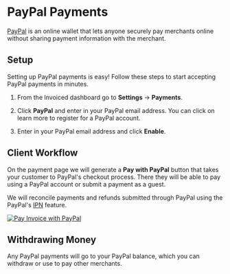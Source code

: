 # PayPal Payments

[PayPal](https://paypal.com) is an online wallet that lets anyone securely pay merchants online without sharing payment information with the merchant.

## Setup

Setting up PayPal payments is easy! Follow these steps to start accepting PayPal payments in minutes.

1. From the Invoiced dashboard go to **Settings** &rarr; **Payments**.

2. Click **PayPal** and enter in your PayPal email address. You can click on learn more to register for a PayPal account.

3. Enter in your PayPal email address and click **Enable**.

## Client Workflow

On the payment page we will generate a **Pay with PayPal** button that takes your customer to PayPal's checkout process. There they will be able to pay using a PayPal account or submit a payment as a guest.

We will reconcile payments and refunds submitted through PayPal using the PayPal's [IPN](https://www.paypal.com/us/cgi-bin/webscr?cmd=p/acc/ipn-info-outside) feature.

[![Pay Invoice with PayPal](/docs/img/pay-invoice-paypal.png)](/docs/img/pay-invoice-paypal.png)

## Withdrawing Money

Any PayPal payments will go to your PayPal balance, which you can withdraw or use to pay other merchants.